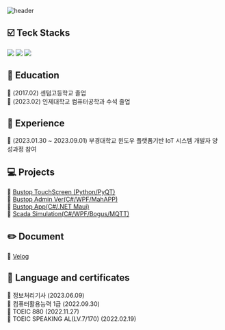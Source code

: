 
![header](https://capsule-render.vercel.app/api?type=Cylinder&color=0:242424FF,100:B3B3B3FF&height=150&section=header&text=OYB's%20%20GITHUB&fontSize=50&animation=fadeIn)

<div>
  
## :ballot_box_with_check: Teck Stacks
<div>
	<img src="https://img.shields.io/badge/python-071D49?style=for-the-badge&logo=python&logoColor=white">
	<img src="https://img.shields.io/badge/.net-071D49?style=for-the-badge&logo=.net&logoColor=white">
	<img src="https://img.shields.io/badge/mysql-071D49?style=for-the-badge&logo=mysql&logoColor=white">
	
</div>
 
## :school: Education
:pushpin: (2017.02) 센텀고등학교 졸업<br>
:pushpin: (2023.02) 인제대학교 컴퓨터공학과 수석 졸업<br>

## :notebook_with_decorative_cover: Experience
:pushpin: (2023.01.30 ~ 2023.09.01) 부경대학교 윈도우 플랫폼기반 IoT 시스템 개발자 양성과정 참여<br>

## :computer: Projects
 :link: [Bustop TouchScreen (Python/PyQT)](https://github.com/PKNU-IOT3/bustop_PyQT)<br>
 :link: [Bustop Admin Ver(C#/WPF/MahAPP)](https://github.com/PKNU-IOT3/bustop_adminpage)<br>
 :link:	[Bustop App(C#/.NET Maui)](https://github.com/PKNU-IOT3/bustop_app)<br>
 :link:	[Scada Simulation(C#/WPF/Bogus/MQTT)](https://github.com/OHYUNBEOM/MiniProjects/tree/main/part2)<br>

## :pencil2: Document
 :link: [Velog](https://velog.io/@dbsqja353)<br>

## :memo: Language and certificates
:pushpin: 정보처리기사 (2023.06.09)<br>
:pushpin: 컴퓨터활용능력 1급 (2022.09.30)<br>
:pushpin: TOEIC 880 (2022.11.27)<br>
:pushpin: TOEIC SPEAKING AL(LV.7/170) (2022.02.19)<br>

</div>
